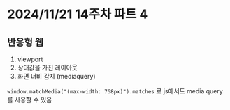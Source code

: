 # 2024/11/21 14주차 파트 4

## 반응형 웹

1. viewport
1. 상대값을 가진 레이아웃
1. 화면 너비 감지 (mediaquery)

`window.matchMedia("(max-width: 768px)").matches` 로 js에서도 media query를 사용할 수 있음
